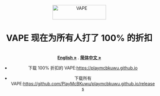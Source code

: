 <div align="center">
  <img src="https://raw.githubusercontent.com/PlayMcBKuwu/playmcbkuwu.github.io/main/VAPE.png" alt="VAPE" width="176" height="48" />  
  
  
# VAPE 现在为所有人打了 100% 的折扣
  <p align="center">
    <br />
    <a href="https://github.com/PlayMcBKuwu/playmcbkuwu.github.io/blob/main/README.md"><strong>English »</strong></a>
    .
    <a href="https://github.com/PlayMcBKuwu/playmcbkuwu.github.io/blob/main/README-CN.md"><strong>简体中文 »</strong></a>
    <br />
  
- 下载 100% 折扣的 VAPE:https://playmcbkuwu.github.io  
  
- 下载所有 VAPE:https://github.com/PlayMcBKuwu/playmcbkuwu.github.io/releases
